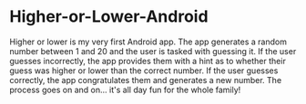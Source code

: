 # Higher-or-Lower-Android
Higher or lower is my very first Android app. The app generates a random number between 1 and 20 and the user is tasked with guessing it. If the user guesses incorrectly, the app provides them with a hint as to whether their guess was higher or lower than the correct number. If the user guesses correctly, the app congratulates them and generates a new number. The process goes on and on... it's all day fun for the whole family!

